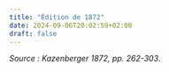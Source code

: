 ```yaml
---
title: "Édition de 1872"
date: 2024-09-06T20:02:59+02:00
draft: false
---
```


*Source : Kazenberger 1872, pp. 262-303*.

